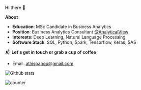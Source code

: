 Hi there 🌸

**About**
 * **Education**: MSc Candidate in Business Analytics
 * **Position**: Business Analytics Consultant [@AnalyticalView](https://www.linkedin.com/company/analytical-view/about/)
 * **Interests**: Deep Learning, Natural Language Processing
 * **Software Stack**: SQL, Python, Spark, Tensorflow, Keras, SAS

 📬 **Let's get in touch or grab a cup of coffee**

<!-- - LinkedIn: [Athina Spanou](https://www.linkedin.com/in/athinaspanou/)-->
- Email: [athispanou@gmail.com](athispanou@gmail.com)

![Github stats](https://github-readme-stats.vercel.app/api?username=AthinaSpanou)

![counter](https://enfmvfjx5whcybi.m.pipedream.net)

